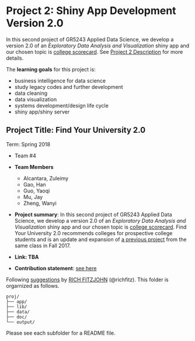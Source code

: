 # Project 2: Shiny App Development Version 2.0

In this second project of GR5243 Applied Data Science, we develop a version 2.0 of an *Exploratory Data Analysis and Visualization* shiny app and our chosen topic is [college scorecard](https://collegescorecard.ed.gov/data/). See [Project 2 Description](doc/project2_desc.md) for more details.  

The **learning goals** for this project is:

- business intelligence for data science
- study legacy codes and further development
- data cleaning
- data visualization
- systems development/design life cycle
- shiny app/shiny server

## Project Title: Find Your University 2.0
Term: Spring 2018

+ Team #4
+ **Team Members**
	+ Alcantara, Zuleimy
	+ Gao, Han
	+ Guo, Yaoqi
	+ Mu, Jay
	+ Zheng, Wanyi

+ **Project summary**: In this second project of GR5243 Applied Data Science, we develop a version 2.0 of an *Exploratory Data Analysis and Visualization* shiny app and our chosen topic is [college scorecard](https://collegescorecard.ed.gov/data/). Find Your University 2.0 recommends colleges for prospective college students and is an update and expansion of [a previous project](https://github.com/TZstatsADS/Fall2017-project2-grp9) from the same class in Fall 2017.

+ **Link: TBA**

+ **Contribution statement**: [see here](doc/a_note_on_contributions.md)

Following [suggestions](http://nicercode.github.io/blog/2013-04-05-projects/) by [RICH FITZJOHN](http://nicercode.github.io/about/#Team) (@richfitz). This folder is orgarnized as follows.

```
proj/
├── app/
├── lib/
├── data/
├── doc/
└── output/
```

Please see each subfolder for a README file.

